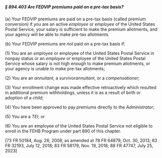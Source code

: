 ##### § 894.403 Are FEDVIP premiums paid on a pre-tax basis? #####

(a) Your FEDVIP premiums are paid on a pre-tax basis (called premium conversion) if you are an active *employee* or *employee* of the United States Postal Service, your salary is sufficient to make the premium allotments, and your agency will be able to make pre-tax allotments.

(b) Your FEDVIP premiums are *not* paid on a pre-tax basis if:

(1) You are an *employee* or employee of the United States Postal Service in nonpay status or an *employee* or employee of the United States Postal Service whose salary is not high enough to make premium allotments, or your agency is unable to make pre-tax allotments;

(2) You are an *annuitant*, a survivor*annuitant*, or a *compensationer*;

(3) Your enrollment change was made effective retroactively which resulted in additional premium withholdings, unless it is as a result of birth or adoption of a *child*;

(4) You have been approved to pay premiums directly to the *Administrator*;

(5) You are a *TEI*; or

(6) You are an employee of the United States Postal Service not eligible to enroll in the FEHB Program under part 890 of this chapter.

[73 FR 50184, Aug. 26, 2008, as amended at 78 FR 64879, Oct. 30, 2013; 83 FR 32193, July 12, 2018; 83 FR 58179, Nov. 19, 2018; 88 FR 47747, July 25, 2023]